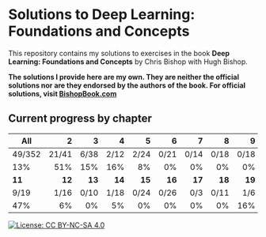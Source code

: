 # Solutions to **Deep Learning: Foundations and Concepts**

This repository contains my solutions to exercises in the book **Deep Learning: Foundations and Concepts** by Chris Bishop with Hugh Bishop.

**The solutions I provide here are my own. They are neither the official solutions nor are they endorsed by the authors of the book. For official solutions, visit [BishopBook.com](https://www.bishopbook.com/)**

## Current progress by chapter
| **All** |  **2** |  **3** |  **4** |  **5** |  **6** |  **7** |  **8** |  **9** | **10** |
|---------|-------:|-------:|-------:|-------:|-------:|-------:|-------:|-------:|-------:|
| 49/352  |  21/41 |   6/38 |   2/12 |   2/24 |   0/21 |   0/14 |   0/18 |   0/18 |   0/13 |
| 13%     |    51% |    15% |    16% |     8% |     0% |     0% |     0% |     0% |     0% |
| **11**  | **12** | **13** | **14** | **15** | **16** | **17** | **18** | **19** | **20** |
| 9/19    |   1/16 |   0/10 |   1/18 |   0/24 |   0/26 |    0/3 |   0/11 |    1/6 |   6/20 |
| 47%     |     6% |     0% |     5% |     0% |     0% |     0% |     0% |    16% |    30% |

[![License: CC BY-NC-SA 4.0](https://img.shields.io/badge/License-CC_BY--NC--SA_4.0-lightgrey.svg)](https://creativecommons.org/licenses/by-nc-sa/4.0/)